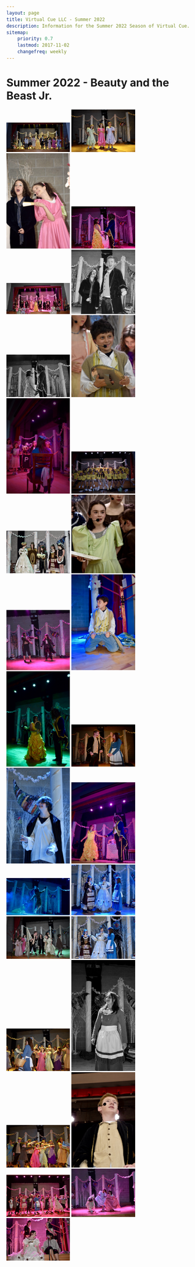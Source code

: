 ```yaml
---
layout: page
title: Virtual Cue LLC - Summer 2022
description: Information for the Summer 2022 Season of Virtual Cue.
sitemap:
    priority: 0.7
    lastmod: 2017-11-02
    changefreq: weekly
---
```

# Summer 2022 - Beauty and the Beast Jr.
<img src="/images/Summer2022/DSC_0014.jpeg" width="33%"/>
<img src="/images/Summer2022/DSC_0956.jpeg" width="33%"/>
<img src="/images/Summer2022/DSC_0757.jpeg" width="33%"/>
<img src="/images/Summer2022/DSC_1238.jpeg" width="33%"/>
<img src="/images/Summer2022/DSC_1346.jpeg" width="33%"/>
<img src="/images/Summer2022/DSC_1080.jpeg" width="33%"/>
<img src="/images/Summer2022/DSC_1245.jpeg" width="33%"/>
<img src="/images/Summer2022/DSC_0747.jpeg" width="33%"/>
<img src="/images/Summer2022/DSC_1121.jpeg" width="33%"/>
<img src="/images/Summer2022/DSC_0659.jpeg" width="33%"/>
<img src="/images/Summer2022/DSC_1177.jpeg" width="33%"/>
<img src="/images/Summer2022/DSC_0731.jpeg" width="33%"/>
<img src="/images/Summer2022/DSC_0005.jpeg" width="33%"/>
<img src="/images/Summer2022/DSC_0968.jpeg" width="33%"/>
<img src="/images/Summer2022/DSC_1247.jpeg" width="33%"/>
<img src="/images/Summer2022/DSC_0949.jpeg" width="33%"/>
<img src="/images/Summer2022/DSC_0836.jpeg" width="33%"/>
<img src="/images/Summer2022/DSC_1227.jpeg" width="33%"/>
<img src="/images/Summer2022/DSC_1315.jpeg" width="33%"/>
<img src="/images/Summer2022/DSC_1006.jpeg" width="33%"/>
<img src="/images/Summer2022/DSC_1285.jpeg" width="33%"/>
<img src="/images/Summer2022/DSC_1010.jpeg" width="33%"/>
<img src="/images/Summer2022/DSC_0894.jpeg" width="33%"/>
<img src="/images/Summer2022/DSC_0958.jpeg" width="33%"/>
<img src="/images/Summer2022/DSC_0893.jpeg" width="33%"/>
<img src="/images/Summer2022/DSC_0702.jpeg" width="33%"/>
<img src="/images/Summer2022/DSC_1129.jpeg" width="33%"/>
<img src="/images/Summer2022/DSC_0001.jpeg" width="33%"/>
<img src="/images/Summer2022/DSC_1333.jpeg" width="33%"/>
